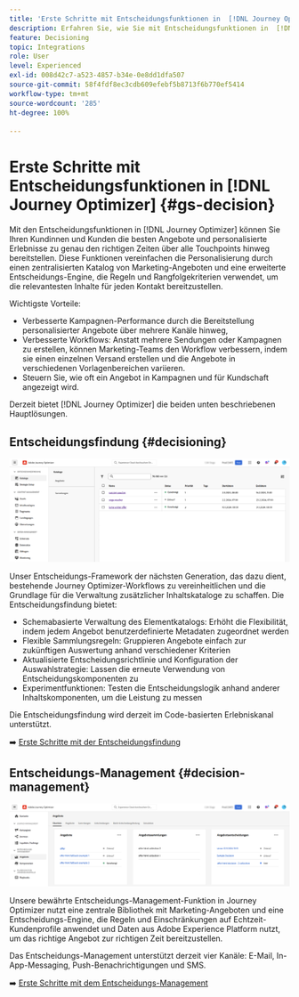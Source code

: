 ```yaml
---
title: 'Erste Schritte mit Entscheidungsfunktionen in  [!DNL Journey Optimizer] '
description: Erfahren Sie, wie Sie mit Entscheidungsfunktionen in  [!DNL Journey Optimizer]  arbeiten.
feature: Decisioning
topic: Integrations
role: User
level: Experienced
exl-id: 008d42c7-a523-4857-b34e-0e8dd1dfa507
source-git-commit: 58f4fdf8ec3cdb609efebf5b8713f6b770ef5414
workflow-type: tm+mt
source-wordcount: '285'
ht-degree: 100%

---
```


# Erste Schritte mit Entscheidungsfunktionen in [!DNL Journey Optimizer] {#gs-decision}

Mit den Entscheidungsfunktionen in [!DNL Journey Optimizer] können Sie Ihren Kundinnen und Kunden die besten Angebote und personalisierte Erlebnisse zu genau den richtigen Zeiten über alle Touchpoints hinweg bereitstellen. Diese Funktionen vereinfachen die Personalisierung durch einen zentralisierten Katalog von Marketing-Angeboten und eine erweiterte Entscheidungs-Engine, die Regeln und Rangfolgekriterien verwendet, um die relevantesten Inhalte für jeden Kontakt bereitzustellen.

Wichtigste Vorteile:

* Verbesserte Kampagnen-Performance durch die Bereitstellung personalisierter Angebote über mehrere Kanäle hinweg,
* Verbesserte Workflows: Anstatt mehrere Sendungen oder Kampagnen zu erstellen, können Marketing-Teams den Workflow verbessern, indem sie einen einzelnen Versand erstellen und die Angebote in verschiedenen Vorlagenbereichen variieren.
* Steuern Sie, wie oft ein Angebot in Kampagnen und für Kundschaft angezeigt wird.

Derzeit bietet [!DNL Journey Optimizer] die beiden unten beschriebenen Hauptlösungen.

## Entscheidungsfindung {#decisioning}

![](assets/gs-decisioning.png)

Unser Entscheidungs-Framework der nächsten Generation, das dazu dient, bestehende Journey Optimizer-Workflows zu vereinheitlichen und die Grundlage für die Verwaltung zusätzlicher Inhaltskataloge zu schaffen. Die Entscheidungsfindung bietet:

* Schemabasierte Verwaltung des Elementkatalogs: Erhöht die Flexibilität, indem jedem Angebot benutzerdefinierte Metadaten zugeordnet werden
* Flexible Sammlungsregeln: Gruppieren Angebote einfach zur zukünftigen Auswertung anhand verschiedener Kriterien
* Aktualisierte Entscheidungsrichtlinie und Konfiguration der Auswahlstrategie: Lassen die erneute Verwendung von Entscheidungskomponenten zu
* Experimentfunktionen: Testen die Entscheidungslogik anhand anderer Inhaltskomponenten, um die Leistung zu messen

Die Entscheidungsfindung wird derzeit im Code-basierten Erlebniskanal unterstützt.

➡️ [Erste Schritte mit der Entscheidungsfindung](../experience-decisioning/gs-experience-decisioning.md)

## Entscheidungs-Management {#decision-management}

![](assets/gs-decision-management.png)

Unsere bewährte Entscheidungs-Management-Funktion in Journey Optimizer nutzt eine zentrale Bibliothek mit Marketing-Angeboten und eine Entscheidungs-Engine, die Regeln und Einschränkungen auf Echtzeit-Kundenprofile anwendet und Daten aus Adobe Experience Platform nutzt, um das richtige Angebot zur richtigen Zeit bereitzustellen.

Das Entscheidungs-Management unterstützt derzeit vier Kanäle: E-Mail, In-App-Messaging, Push-Benachrichtigungen und SMS.

➡️ [Erste Schritte mit dem Entscheidungs-Management](../offers/get-started/starting-offer-decisioning.md)

